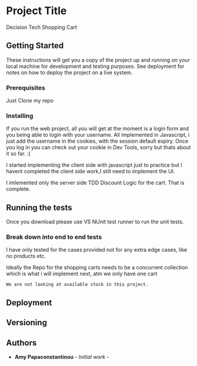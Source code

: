 # Project Title

Decision Tech Shopping Cart

## Getting Started

These instructions will get you a copy of the project up and running on your local machine for development and testing purposes. See deployment for notes on how to deploy the project on a live system.

### Prerequisites

Just Clone my repo 

### Installing

If you run the web project, all you will get at the moment is a login form and you being able to login with your username. 
All implemented in Javascript, i just add the username in the cookies, with the session default expiry.
Once you log in you can check out your cookie in Dev Tools, sorry but thats about it so far. :(

I started implementing the client side with javascript just to practice but I havent completed the client side work,I still need to implement the UI.

I imlemented only the server side TDD Discount Logic for the cart. That is complete.

## Running the tests

Once you download please use VS NUnit test runner to run the unit tests. 

### Break down into end to end tests

I have only tested for the cases provided not for any extra edge cases, like no products  etc.

Ideally the Repo for the shopping carts needs to be a concurrent collection which is what i will implement next, 
atm we only have one cart
```
We are not looking at available stock in this project.
```

## Deployment

## Versioning


## Authors

* **Amy Papaconstantinou** - *Initial work* - 


